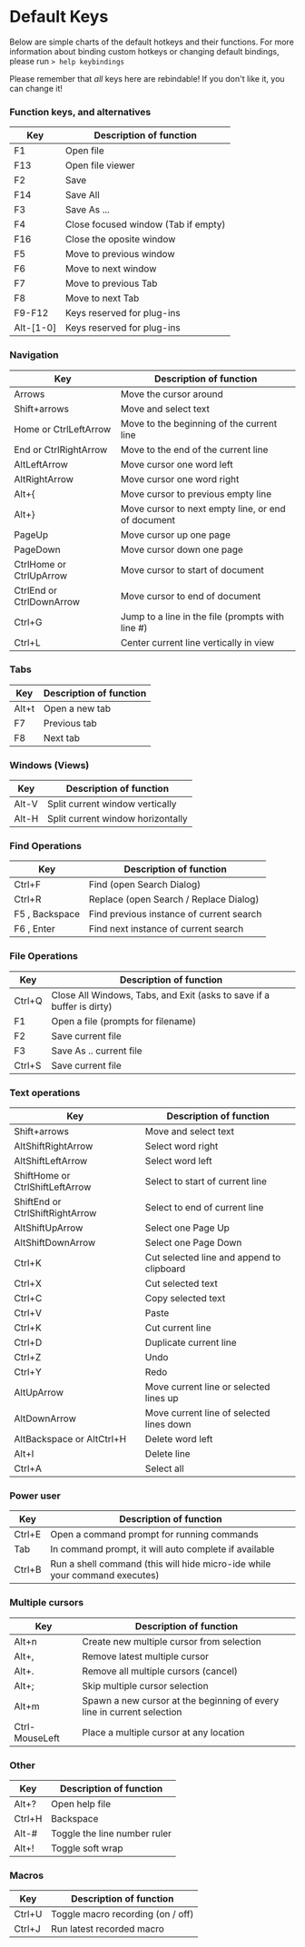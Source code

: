 # Default Keys

Below are simple charts of the default hotkeys and their functions. For more
information about binding custom hotkeys or changing default bindings, please
run `> help keybindings`

Please remember that *all* keys here are rebindable! If you don't like it, you
can change it!

### Function keys, and alternatives

| Key        | Description of function                  |
|------------|------------------------------------------|
| F1         | Open file                                |
| F13        | Open file viewer                         |
| F2         | Save                                     |
| F14        | Save All                                 |
| F3         | Save As ...                              |
| F4         | Close focused window (Tab if empty)      |
| F16        | Close the oposite window                 |
| F5         | Move to previous window                  |
| F6         | Move to next window                      |
| F7         | Move to previous Tab                     |
| F8         | Move to next Tab                         |
| F9-F12     | Keys reserved for plug-ins               |
| Alt-[1-0]  | Keys reserved for plug-ins               |

### Navigation

| Key                       | Description of function                              |
|---------------------------|------------------------------------------------------|
| Arrows                    | Move the cursor around                               |
| Shift+arrows              | Move and select text                                 |
| Home or CtrlLeftArrow     | Move to the beginning of the current line            |
| End or CtrlRightArrow     | Move to the end of the current line                  |
| AltLeftArrow              | Move cursor one word left                            |
| AltRightArrow             | Move cursor one word right                           |
| Alt+{                     | Move cursor to previous empty line                   |
| Alt+}                     | Move cursor to next empty line, or end of document   |
| PageUp                    | Move cursor up one page                              |
| PageDown                  | Move cursor down one page                            |
| CtrlHome or CtrlUpArrow   | Move cursor to start of document                     |
| CtrlEnd or CtrlDownArrow  | Move cursor to end of document                       |
| Ctrl+G                    | Jump to a line in the file (prompts with line #)     |
| Ctrl+L                    | Center current line vertically in view               |

### Tabs

| Key    | Description of function   |
|------- |---------------------------|
| Alt+t  | Open a new tab            |
| F7     | Previous tab              |
| F8     | Next tab                  |

### Windows (Views)

| Key     | Description of function           |
|-------- |-----------------------------------|
| Alt-V   | Split current window vertically   |
| Alt-H   | Split current window horizontally |

### Find Operations

| Key              | Description of function                   |
|------------------|-------------------------------------------|
| Ctrl+F           | Find (open Search Dialog)                 |
| Ctrl+R           | Replace (open Search / Replace Dialog)    |
| F5 , Backspace   | Find previous instance of current search  |
| F6 , Enter       | Find next instance of current search      |

### File Operations

| Key    | Description of function                                               |
|--------|-----------------------------------------------------------------------|
| Ctrl+Q | Close All Windows, Tabs, and Exit (asks to save if a buffer is dirty) |
| F1     | Open a file (prompts for filename)                                    |
| F2     | Save current file                                                     |
| F3     | Save As .. current file                                               |
| Ctrl+S | Save current file                                                     |

### Text operations

| Key                               | Description of function                   |
|-----------------------------------|-------------------------------------------|
| Shift+arrows                      | Move and select text                      |
| AltShiftRightArrow                | Select word right                         |
| AltShiftLeftArrow                 | Select word left                          |
| ShiftHome or CtrlShiftLeftArrow   | Select to start of current line           |
| ShiftEnd or CtrlShiftRightArrow   | Select to end of current line             |
| AltShiftUpArrow                   | Select one Page Up                        |
| AltShiftDownArrow                 | Select one Page Down                      |
| Ctrl+K                            | Cut selected line and append to clipboard |
| Ctrl+X                            | Cut selected text                         |
| Ctrl+C                            | Copy selected text                        |
| Ctrl+V                            | Paste                                     |
| Ctrl+K                            | Cut current line                          |
| Ctrl+D                            | Duplicate current line                    |
| Ctrl+Z                            | Undo                                      |
| Ctrl+Y                            | Redo                                      |
| AltUpArrow                        | Move current line or selected lines up    |
| AltDownArrow                      | Move current line of selected lines down  |
| AltBackspace or AltCtrl+H         | Delete word left                          |
| Alt+l                             | Delete line                               |
| Ctrl+A                            | Select all                                |

### Power user

| Key    | Description of function                                                   |
|--------|---------------------------------------------------------------------------|
| Ctrl+E | Open a command prompt for running commands                                |
| Tab    | In command prompt, it will auto complete if available                     |
| Ctrl+B | Run a shell command (this will hide micro-ide while your command executes)|

### Multiple cursors

| Key            | Description of function                                               |
|----------------|---------------------------------------------------------------------- |
| Alt+n          | Create new multiple cursor from selection                             |
| Alt+,          | Remove latest multiple cursor                                         |
| Alt+.          | Remove all multiple cursors (cancel)                                  |
| Alt+;          | Skip multiple cursor selection                                        |
| Alt+m          | Spawn a new cursor at the beginning of every line in current selection|
| Ctrl-MouseLeft | Place a multiple cursor at any location                               |

### Other

| Key    | Description of function                    |
|--------|--------------------------------------------|
| Alt+?  | Open help file                             |
| Ctrl+H | Backspace                                  |
| Alt-#  | Toggle the line number ruler               |
| Alt+!  | Toggle soft wrap                           |

### Macros

| Key    | Description of function                                              |
|--------|----------------------------------------------------------------------|
| Ctrl+U | Toggle macro recording  (on / off)                                   |
| Ctrl+J | Run latest recorded macro                                            |
